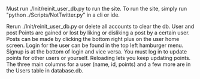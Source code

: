 Must run ./Init/reinit_user_db.py to run the site.
To run the site, simply run "python ./Scripts/NotTwitter.py" in a cli or ide.

Rerun ./Init/reinit_user_db.py or delete all accounts to clear the db.
User and post Points are gained or lost by liking or disliking a post by a certain user.
Posts can be made by clicking the bottom right plus on the user home screen.
Login for the user can be found in the top left hamburger menu.
Signup is at the bottom of login and vice versa.
You must log in to update points for other users or yourself.
Reloading lets you keep updating points.
The three main columns for a user (name, id, points) 
 and a few more are in the Users table in database.db.